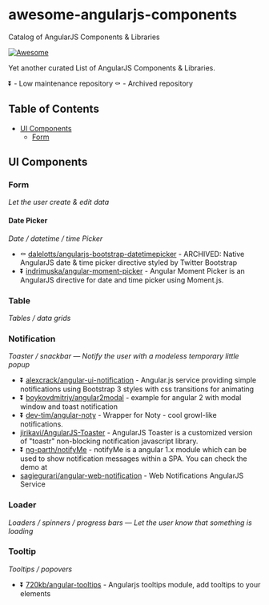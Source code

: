 # awesome-angularjs-components
Catalog of AngularJS Components & Libraries

[![Awesome](https://cdn.rawgit.com/sindresorhus/awesome/d7305f38d29fed78fa85652e3a63e154dd8e8829/media/badge.svg)](https://github.com/sindresorhus/awesome)

Yet another curated List of AngularJS Components & Libraries.

:arrow_double_down: - Low maintenance repository
:coffin: - Archived repository

## Table of Contents

- [UI Components](#ui-components)
  - [Form](#form)

## UI Components

### Form

*Let the user create & edit data*

#### Date Picker

*Date / datetime / time Picker*

- :coffin: [dalelotts/angularjs-bootstrap-datetimepicker](https://github.com/dalelotts/angularjs-bootstrap-datetimepicker) - ARCHIVED: Native AngularJS date & time picker directive styled by Twitter Bootstrap
- :arrow_double_down: [indrimuska/angular-moment-picker](https://github.com/indrimuska/angular-moment-picker) - Angular Moment Picker is an AngularJS directive for date and time picker using Moment.js.

### Table

*Tables / data grids*

### Notification

*Toaster / snackbar — Notify the user with a modeless temporary little popup*

- :arrow_double_down: [alexcrack/angular-ui-notification](https://github.com/alexcrack/angular-ui-notification) - Angular.js service providing simple notifications using Bootstrap 3 styles with css transitions for animating
- :arrow_double_down: [boykovdmitriy/angular2modal](https://github.com/boykovdmitriy/angular2modal) - example for angular 2 with modal window and toast notification
- :arrow_double_down: [dev-tim/angular-noty](https://github.com/dev-tim/angular-noty) - Wrapper for Noty - cool growl-like notifications.
- [jirikavi/AngularJS-Toaster](https://github.com/jirikavi/AngularJS-Toaster) - AngularJS Toaster is a customized version of "toastr" non-blocking notification javascript library.
- :arrow_double_down: [ng-parth/notifyMe](https://github.com/ng-parth/notifyMe) - notifyMe is a angular 1.x module which can be used to show notification messages within a SPA. You can check the demo at
- [sagiegurari/angular-web-notification](https://github.com/sagiegurari/angular-web-notification) - Web Notifications AngularJS Service

### Loader

*Loaders / spinners / progress bars — Let the user know that something is loading*

### Tooltip

*Tooltips / popovers*

- :arrow_double_down: [720kb/angular-tooltips](https://github.com/720kb/angular-tooltips) - Angularjs tooltips module, add tooltips to your elements
